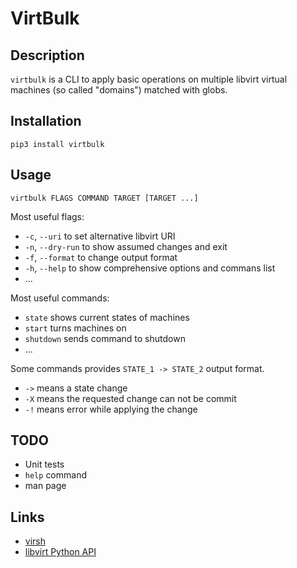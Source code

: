﻿# VirtBulk

## Description

`virtbulk` is a CLI to apply basic operations on multiple libvirt virtual
machines (so called "domains") matched with globs.

## Installation

```shell
pip3 install virtbulk
```

## Usage

```shell
virtbulk FLAGS COMMAND TARGET [TARGET ...]
```

Most useful flags:
  - `-c`, `--uri` to set alternative libvirt URI
  - `-n`, `--dry-run` to show assumed changes and exit
  - `-f`,  `--format` to change output format
  - `-h`, `--help` to show comprehensive options and commans list
  - ...

Most useful commands:
  - `state` shows current states of machines
  - `start` turns machines on
  - `shutdown` sends command to shutdown
  - ...

Some commands provides `STATE_1 -> STATE_2` output format.
  - `->` means a state change
  - `-X` means the requested change can not be commit
  - `-!` means error while applying the change

## TODO

- Unit tests
- `help` command
- man page

## Links

- [virsh](https://www.libvirt.org/manpages/virsh.html)
- [libvirt Python API](https://libvirt.org/python.html)
